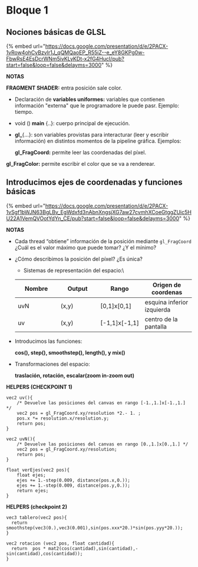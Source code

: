 # Bloque 1

## Nociones básicas de GLSL

{% embed url="https://docs.google.com/presentation/d/e/2PACX-1vRow4ohCvBzvlr1J_qQMQaoEP_R55iZ--e_eY8GKPg0w-FbwRsE4EsDcrWNm5ivKLyKDt-x2fG4HucI/pub?start=false&loop=false&delayms=3000" %}

**NOTAS**

**FRAGMENT SHADER:** entra posición sale color.

* Declaración de **variables uniformes:** variables que contienen información "externa" que le programadore le puede pasr. Ejemplo: tiempo.
* void () **main** {..}: cuerpo principal de ejecución.
*   **gl\_**{...}: son variables provistas para interacturar (leer y escribir información) en distintos momentos de la pipeline gráfica. Ejemplos:

    **gl\_FragCoord:** permite leer las coordenadas del píxel.

**gl\_FragColor:** permite escribir el color que se va a renderear.

## Introducimos ejes de coordenadas y funciones básicas

{% embed url="https://docs.google.com/presentation/d/e/2PACX-1vSgf1bWJN63BgLBv_EgWdxfd3nAbnXngsjXG7aw27cvmhXCoeGtggZUic5HU22A1VemQVOotYdYn_CE/pub?start=false&loop=false&delayms=3000" %}

**NOTAS**

* Cada thread “obtiene” información de la posición  mediante  `gl_FragCoord`\
  ¿Cuál es el valor máximo que puede tomar? ¿Y el mínimo?
*   ¿Cómo describimos la posición del píxel? ¿Es única?

    * Sistemas de representación del espacio:\


    <table><thead><tr><th width="100">Nombre</th><th width="92">Output</th><th>Rango</th><th>Origen de coordenas</th></tr></thead><tbody><tr><td>uvN</td><td>(x,y)</td><td>[0,1]x[0,1]</td><td>esquina inferior izquierda</td></tr><tr><td>uv</td><td>(x,y)</td><td>[-1,1]x[-1,1]</td><td>centro de la pantalla</td></tr></tbody></table>
*   Introducimos las funciones:

    &#x20;**cos(), step(), smoothstep(), length(), y mix()**
*   Transformaciones del espacio:

    &#x20;**traslación, rotación, escalar(zoom in-zoom out)**

**HELPERS (CHECKPOINT 1)**

```
vec2 uv(){
    /* Devuelve las posiciones del canvas en rango [-1.,1.]x[-1.,1.] */
    vec2 pos = gl_FragCoord.xy/resolution *2.- 1. ; 
  	pos.x *= resolution.x/resolution.y;
  	return pos;
}

vec2 uvN(){
    /* Devuelve las posiciones del canvas en rango [0.,1.]x[0.,1.] */
    vec2 pos = gl_FragCoord.xy/resolution; 
    return pos;
}

float verEjes(vec2 pos){
    float ejes; 
    ejes += 1.-step(0.009, distance(pos.x,0.));
    ejes += 1.-step(0.009, distance(pos.y,0.));
    return ejes;
}
```

**HELPERS (checkpoint 2)**

```
vec3 tablero(vec2 pos){
  return smoothstep(vec3(0.),vec3(0.001),sin(pos.xxx*20.)*sin(pos.yyy*20.));	
}

vec2 rotacion (vec2 pos, float cantidad){
  return  pos * mat2(cos(cantidad),sin(cantidad),-sin(cantidad),cos(cantidad));
}
```

